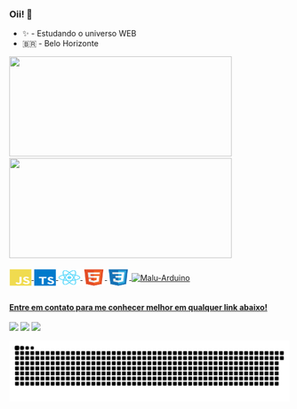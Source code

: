 ### Oii! 👋


- ✨  - Estudando o universo WEB
- 🇧🇷 - Belo Horizonte

 <div>
  <a href="https://github.com/rafaballerini">
  <img height="180em" width="400" src="https://github-readme-stats.vercel.app/api?username=marialuisaraso&show_icons=true&theme=radical&include_all_commits=true&count_private=true"/>
  <img height="180em" width="400"src="https://github-readme-stats.vercel.app/api/top-langs/?username=marialuisaraso&layout=compact&langs_count=7&theme=radical"/>
</div>
  
  <div style="display: inline_block"><br>
  <img align="center" alt="Malu-Js" height="30" width="40" src="https://raw.githubusercontent.com/devicons/devicon/master/icons/javascript/javascript-plain.svg">
  <img align="center" alt="Malu-Ts" height="30" width="40" src="https://raw.githubusercontent.com/devicons/devicon/master/icons/typescript/typescript-plain.svg">
  <img align="center" alt="Malu-React" height="30" width="40" src="https://raw.githubusercontent.com/devicons/devicon/master/icons/react/react-original.svg">
  <img align="center" alt="Malu-HTML" height="30" width="40" src="https://raw.githubusercontent.com/devicons/devicon/master/icons/html5/html5-original.svg">
  <img align="center" alt="Malu-CSS" height="30" width="40" 
src="https://raw.githubusercontent.com/devicons/devicon/master/icons/css3/css3-original.svg">
    <img  align="center" alt ="Malu-Arduino" height="30" width="40" src="https://cdn.jsdelivr.net/gh/devicons/devicon/icons/arduino/arduino-original-wordmark.svg" />

</div>
  
   ##
  
  <div> 
  
   <h4>Entre em contato para me conhecer melhor em qualquer link abaixo!</h4>
    
  <a href="https://instagram.com/marialuisaraso" target="_blank"><img src="https://img.shields.io/badge/-Instagram-%23E4405F?style=for-the-badge&logo=instagram&logoColor=white" target="_blank"></a>
  <a href = "mailto:marialuisarasoo@gmail.com"><img src="https://img.shields.io/badge/-Gmail-%23333?style=for-the-badge&logo=gmail&logoColor=white" target="_blank"></a>
  <a href="https://www.linkedin.com/in/maria-luisa-tomich-raso-1397261b4/" target="_blank"><img src="https://img.shields.io/badge/-LinkedIn-%230077B5?style=for-the-badge&logo=linkedin&logoColor=white" target="_blank"></a> 
 
 ![Snake animation](https://github.com/marialuisaraso/marialuisaraso/blob/output/github-contribution-grid-snake.svg)
 
</div>
